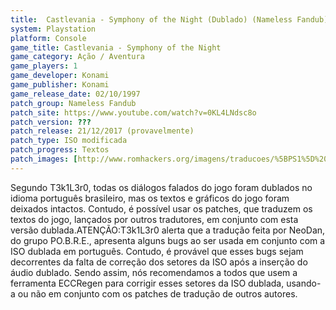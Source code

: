 ```yaml
---
title:  Castlevania - Symphony of the Night (Dublado) (Nameless Fandub)
system: Playstation
platform: Console
game_title: Castlevania - Symphony of the Night
game_category: Ação / Aventura
game_players: 1
game_developer: Konami
game_publisher: Konami
game_release_date: 02/10/1997
patch_group: Nameless Fandub
patch_site: https://www.youtube.com/watch?v=0KL4LNdsc8o
patch_version: ???
patch_release: 21/12/2017 (provavelmente)
patch_type: ISO modificada
patch_progress: Textos
patch_images: [http://www.romhackers.org/imagens/traducoes/%5BPS1%5D%20Castlevania%20-%20Symphony%20of%20the%20Night%20-%20Nameless%20Fandub%20-%201.jpg,http://www.romhackers.org/imagens/traducoes/%5BPS1%5D%20Castlevania%20-%20Symphony%20of%20the%20Night%20-%20Nameless%20Fandub%20-%202.jpg]
---
```

Segundo T3k1L3r0, todas os diálogos falados do jogo foram dublados no idioma português brasileiro, mas os textos e gráficos do jogo foram deixados intactos. Contudo, é possível usar os patches, que traduzem os textos do jogo, lançados por outros tradutores, em conjunto com esta versão dublada.ATENÇÃO:T3k1L3r0 alerta que a tradução feita por NeoDan, do grupo PO.B.R.E., apresenta alguns bugs ao ser usada em conjunto com a ISO dublada em português. Contudo, é provável que esses bugs sejam decorrentes da falta de correção dos setores da ISO após a inserção do áudio dublado. Sendo assim, nós recomendamos a todos que usem a ferramenta ECCRegen para corrigir esses setores da ISO dublada, usando-a ou não em conjunto com os patches de tradução de outros autores.